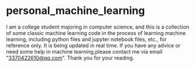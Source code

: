# personal_machine_learning
I am a college student majoring in computer science, and this is a collection of some classic machine learning code in the process of learning machine learning, including python files and jupyter notebook files, etc., for reference only.
It is being updated in real time.
If you have any advice or need some help in machine learning,please contact me via email "3370422610@qq.com".
Thank you for your reading.
